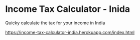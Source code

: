 # Income Tax Calculator - Inida
Quicky calculate the tax for your income in India

https://income-tax-calculator-india.herokuapp.com/index.html
